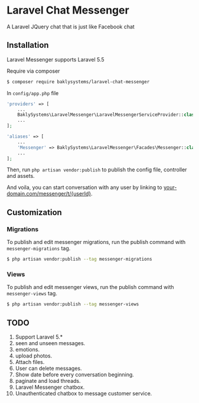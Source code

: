# Laravel Chat Messenger
A Laravel JQuery chat that is just like Facebook chat

## Installation

Laravel Messenger supports Laravel 5.5

Require via composer

```bash
$ composer require baklysystems/laravel-chat-messenger
```

In `config/app.php` file

```php
'providers' => [
    ...
    BaklySystems\LaravelMessenger\LaravelMessengerServiceProvider::class,
    ...
];

'aliases' => [
    ...
    'Messenger' => BaklySystems\LaravelMessenger\Facades\Messenger::class,
    ...
];
```
Then, run `php artisan vendor:publish` to publish the config file, controller and assets.

And voila, you can start conversation with any user by linking to [your-domain.com/messenger/t/{userId}]().

## Customization

### Migrations

To publish and edit messenger migrations, run the publish command with `messenger-migrations` tag.

```bash
$ php artisan vendor:publish --tag messenger-migrations
```
### Views

To publish and edit messenger views, run the publish command with `messenger-views` tag.

```bash
$ php artisan vendor:publish --tag messenger-views
```

## TODO

1. Support Laravel 5.*
2. seen and unseen messages.
3. emotions.
4. upload photos.
5. Attach files.
6. User can delete messages.
7. Show date before every conversation beginning.
8. paginate and load threads.
9. Laravel Messenger chatbox.
10. Unauthenticated chatbox to message customer service.

